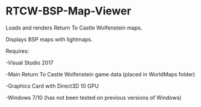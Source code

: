 # RTCW-BSP-Map-Viewer
Loads and renders Return To Castle Wolfenstein maps.

Displays BSP maps with lightmaps.

Requires:

  -Visual Studio 2017
  
  -Main Return To Castle Wolfenstein game data (placed in WorldMaps folder)
  
  -Graphics Card with Direct3D 10 GPU
  
  -Windows 7/10 (has not been tested on previous versions of Windows)
  
